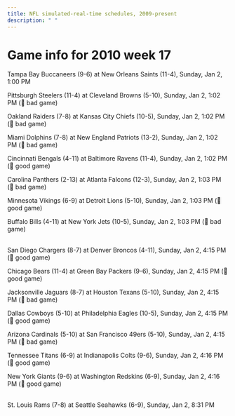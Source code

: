```yaml
---
title: NFL simulated-real-time schedules, 2009-present
description: " "
---
```


# Game info for 2010 week 17

Tampa Bay Buccaneers (9-6) at New Orleans Saints (11-4), Sunday, Jan 2, 1:00 PM

Pittsburgh Steelers (11-4) at Cleveland Browns (5-10), Sunday, Jan 2, 1:02 PM (:red_circle: bad game)

Oakland Raiders (7-8) at Kansas City Chiefs (10-5), Sunday, Jan 2, 1:02 PM (:red_circle: bad game)

Miami Dolphins (7-8) at New England Patriots (13-2), Sunday, Jan 2, 1:02 PM (:red_circle: bad game)

Cincinnati Bengals (4-11) at Baltimore Ravens (11-4), Sunday, Jan 2, 1:02 PM (:football: good game)

Carolina Panthers (2-13) at Atlanta Falcons (12-3), Sunday, Jan 2, 1:03 PM (:red_circle: bad game)

Minnesota Vikings (6-9) at Detroit Lions (5-10), Sunday, Jan 2, 1:03 PM (:football: good game)

Buffalo Bills (4-11) at New York Jets (10-5), Sunday, Jan 2, 1:03 PM (:red_circle: bad game)

<br/>San Diego Chargers (8-7) at Denver Broncos (4-11), Sunday, Jan 2, 4:15 PM (:football: good game)

Chicago Bears (11-4) at Green Bay Packers (9-6), Sunday, Jan 2, 4:15 PM (:football: good game)

Jacksonville Jaguars (8-7) at Houston Texans (5-10), Sunday, Jan 2, 4:15 PM (:red_circle: bad game)

Dallas Cowboys (5-10) at Philadelphia Eagles (10-5), Sunday, Jan 2, 4:15 PM (:football: good game)

Arizona Cardinals (5-10) at San Francisco 49ers (5-10), Sunday, Jan 2, 4:15 PM (:red_circle: bad game)

Tennessee Titans (6-9) at Indianapolis Colts (9-6), Sunday, Jan 2, 4:16 PM (:football: good game)

New York Giants (9-6) at Washington Redskins (6-9), Sunday, Jan 2, 4:16 PM (:football: good game)

<br/>St. Louis Rams (7-8) at Seattle Seahawks (6-9), Sunday, Jan 2, 8:31 PM

